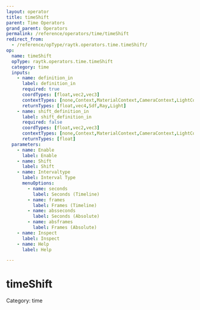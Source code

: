 ```yaml
---
layout: operator
title: timeShift
parent: Time Operators
grand_parent: Operators
permalink: /reference/operators/time/timeShift
redirect_from:
  - /reference/opType/raytk.operators.time.timeShift/
op:
  name: timeShift
  opType: raytk.operators.time.timeShift
  category: time
  inputs:
    - name: definition_in
      label: definition_in
      required: true
      coordTypes: [float,vec2,vec3]
      contextTypes: [none,Context,MaterialContext,CameraContext,LightContext,RayContext]
      returnTypes: [float,vec4,Sdf,Ray,Light]
    - name: shift_definition_in
      label: shift_definition_in
      required: false
      coordTypes: [float,vec2,vec3]
      contextTypes: [none,Context,MaterialContext,CameraContext,LightContext,RayContext]
      returnTypes: [float]
  parameters:
    - name: Enable
      label: Enable
    - name: Shift
      label: Shift
    - name: Intervaltype
      label: Interval Type
      menuOptions:
        - name: seconds
          label: Seconds (Timeline)
        - name: frames
          label: Frames (Timeline)
        - name: absseconds
          label: Seconds (Absolute)
        - name: absframes
          label: Frames (Absolute)
    - name: Inspect
      label: Inspect
    - name: Help
      label: Help

---
```


# timeShift

Category: time


